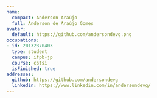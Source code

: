 ```yaml
---
name:
  compact: Anderson Araújo
  full: Anderson de Araújo Gomes
avatar:
  default: https://github.com/andersondevg.png
occupations:
- id: 20132370403
  type: student
  campus: ifpb-jp
  course: cstsi
  isFinished: true
addresses:
  github: https://github.com/andersondevg
  linkedin: https://www.linkedin.com/in/andersondevg/
---
```

